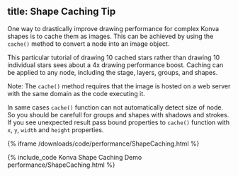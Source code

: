 title: Shape Caching Tip
---

One way to drastically improve drawing performance for complex Konva shapes is to cache them as images.
This can be achieved by using the `cache()` method to convert a node into an image object.

This particular tutorial of drawing 10 cached stars rather than drawing 10 individual
stars sees about a 4x drawing performance boost.  Caching can be applied to any node,
including the stage, layers, groups, and shapes.

Note: The `cache()` method requires that the image is hosted on a web server with the same domain as the code executing it.

In same cases `cache()` function can not automatically detect size of node.
So you should be carefull for groups and shapes with shadows and strokes.
If you see unexpected result pass bound properties to `cache()` function with `x`, `y`, `width` and `height` properties.

{% iframe /downloads/code/performance/ShapeCaching.html %}

{% include_code Konva Shape Caching Demo performance/ShapeCaching.html %}
